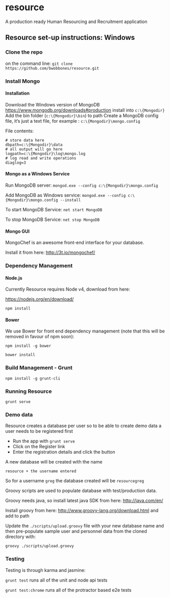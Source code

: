 # resource
A production ready Human Resourcing and Recruitment application

## Resource set-up instructions: Windows 

### Clone the repo

on the command line: `git clone https://github.com/bwobbones/resource.git`

### Install Mongo

#### Installation

Download the Windows version of MongoDB
https://www.mongodb.org/downloads#production
install into `c:\{Mongodir}`
Add the bin folder (`c:\{Mongodir}\bin`) to path
Create a MongoDB config file, it’s just a text file, for example : `c:\{Mongodir}\mongo.config`

File contents:

```
# store data here
dbpath=c:\{Mongodir}\data
# all output will go here
logpath=c:\{Mongodir}\log\mongo.log
# log read and write operations
diaglog=3
```

#### Mongo as a Windows Service

Run MongoDB server: `mongod.exe --config c:\{Mongodir}\mongo.config`  
 
Add MongoDB as Windows service: `mongod.exe --config c:\{Mongodir}\mongo.config --install`
 
To start MongoDB Service: `net start MongoDB`

To stop MongoDB Service: `net stop MongoDB`

#### Mongo GUI

MongoChef is an awesome front-end interface for your database. 

Install it from here:
http://3t.io/mongochef/

### Dependency Management

#### Node.js

Currently Resource requires Node v4, download from here:

https://nodejs.org/en/download/

`npm install`

#### Bower

We use Bower for front end dependency management (note that this will be removed in favour of npm soon):
    
`npm install -g bower`

`bower install`
    
### Build Management - Grunt

`npm install -g grunt-cli`

### Running Resource

`grunt serve`

### Demo data

Resource creates a database per user so to be able to create demo data a user needs to be registered first

* Run the app with `grunt serve`
* Click on the Register link
* Enter the registration details and click the button

A new database will be created with the name

    resource + the username entered

So for a username `greg` the database created will be `resourcegreg`

Groovy scripts are used to populate database with test/production data.

Groovy needs java, so install latest java SDK from here:
http://java.com/en/

Install groovy from here: 
http://www.groovy-lang.org/download.html and add to path

Update the `./scripts/upload.groovy` file with your new database name and then pre-populate sample user and personnel data from the cloned directory with:

`groovy ./scripts/upload.groovy`

### Testing

Testing is through karma and jasmine:

`grunt test` runs all of the unit and node api tests

`grunt test:chrome` runs all of the protractor based e2e tests
